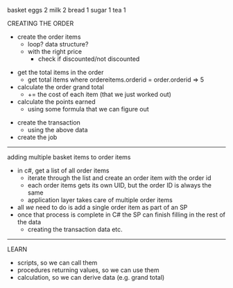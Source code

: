 basket
    eggs    2
    milk    2
    bread   1
    sugar   1
    tea     1

CREATING THE ORDER
* create the order items
    - loop? data structure?
    - with the right price
        - check if discounted/not discounted
- get the total items in the order
    - get total items where ordereitems.orderid = order.orderid 
        => 5
- calculate the order grand total
    - += the cost of each item (that we just worked out)
- calculate the points earned
    - using some formula that we can figure out
* create the transaction
    - using the above data
* create the job

---

adding multiple basket items to order items

- in c#, get a list of all order items
    - iterate through the list and create an order item _with_ the order id
    - each order items gets its own UID, but the order ID is always the same
    - application layer takes care of multiple order items
- all _we_ need to do is add a single order item as part of an SP
- once that process is complete in C# the SP can finish filling in the rest of the data
    - creating the transaction data etc.


---

LEARN
- scripts, so we can call them
- procedures returning values, so we can use them
- calculation, so we can derive data (e.g. grand total)